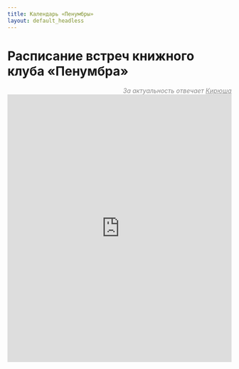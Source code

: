```yaml
---
title: Календарь «Пенумбры»
layout: default_headless
---
```


# Расписание встреч книжного клуба «Пенумбра»

<div align="right" style="opacity:0.5">
	<em>За актуальность отвечает <a href="https://t.me/trulden">Кирюша</a> </em>
</div>

<iframe 
	src="https://calendar.google.com/calendar/embed?&amp;wkst=2&amp;bgcolor=%23ffffff&amp;ctz=Europe%2FMoscow&amp;src=bnU0bnVhOTk2YTg4bjZlOTVzMm9oZHI0b2NAZ3JvdXAuY2FsZW5kYXIuZ29vZ2xlLmNvbQ&amp;color=%237CB342&amp;showTz=0&amp;showCalendars=0&amp;showTabs=1&amp;showPrint=0&amp;showDate=1&amp;mode=AGENDA" 
	style="border-width:0" 
	width="100%" 
	height="600" 
	frameborder="0" 
	scrolling="no">
</iframe>